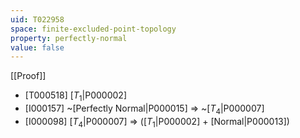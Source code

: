 ```yaml
---
uid: T022958
space: finite-excluded-point-topology
property: perfectly-normal
value: false
---
```

[[Proof]]

* [T000518] [$T_1$|P000002]
* [I000157] ~[Perfectly Normal|P000015] => ~[$T_4$|P000007]
* [I000098] [$T_4$|P000007] => ([$T_1$|P000002] + [Normal|P000013])

